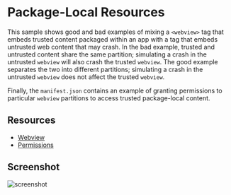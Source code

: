 # Package-Local Resources

This sample shows good and bad examples of mixing a `<webview>` tag that
embeds trusted content packaged within an app with a tag that embeds
untrusted web content that may crash. In the bad example, trusted and
untrusted content share the same partition; simulating a crash in the
untrusted `webview` will also crash the trusted `webview`. The good example
separates the two into different partitions; simulating a crash in the
untrusted `webview` does not affect the trusted `webview`.

Finally, the `manifest.json` contains an example of granting permissions to
particular `webview` partitions to access trusted package-local content.

## Resources

* [Webview](http://developer.chrome.com/apps/app_external.html#webview)
* [Permissions](http://developer.chrome.com/apps/manifest.html#permissions)


## Screenshot
![screenshot](https://raw.github.com/mdittmer/chrome-app-samples/local-resources/webview-samples/local-resources/assets/screenshot_large.png)
